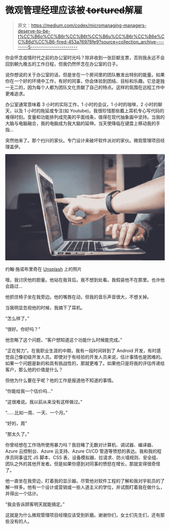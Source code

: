 # 微观管理经理应该被 t̶o̶r̶t̶u̶r̶e̶d̶解雇

> 原文：<https://medium.com/codex/micromanaging-managers-deserve-to-be-t%CC%B6o%CC%B6r%CC%B6t%CC%B6u%CC%B6r%CC%B6e%CC%B6d%CC%B6-fired-453a76978fe9?source=collection_archive---------5----------------------->

你会怀念疫情时代之前的办公室时光吗？除非收到一张巨额支票，否则我永远不会回到朝九晚五的工作日程，但我仍然怀念在办公室的日子。

说你想说的关于办公室的话，但是坐在一个房间里的团队散发出特别的能量。如果你在一个好的环境中工作，有好的同事，你会体验到团结、目标和乐趣。它总是独一无二的，因为每个人都为团队文化贡献了自己的特点。这样的氛围在远程工作中更难追求。

办公室通常意味着 3 小时的实际工作，1 小时的会议，1 小时的咖啡，2 小时的聊天，以及 1 小时的拖延或专注(如 Youtube)。我很珍惜那些戴上耳机专心写代码的难得时刻。变量和功能排列成完美的平面线条，值得在现代抽象画中坚持。当我的大脑与电脑融合，我的电脑成为我大脑的延伸。当天使降临在键盘上移动我的手指…

突然他来了。那个扫兴的家伙。专门设计来破坏软件派对的家伙。微观管理项目经理盖伊。

![](img/6f27841f90c9a5f08d9ce059546e8e7d.png)

约翰·施诺布里奇在 [Unsplash](https://unsplash.com?utm_source=medium&utm_medium=referral) 上的照片

哦，我讨厌他的胆量。他站在我背后。我不想到处看。我假装他不在那里。也许他会路过…

他抓住椅子坐在我旁边。他的嘴唇在动，但我的音乐声音很大，不想关掉。

当我明显忽视他的时候，我摘下了耳机。

“怎么样了。”

“很好。你好吗？”

他忽略了这个问题，“客户想知道这个功能什么时候能完成。”

“正在努力”。在我职业生涯的中期，我有一段时间转到了 Android 开发，有时感觉自己像初级开发人员。即使对于有经验的开发人员来说，估计事情也是困难的。如果一个问题是新的和具有挑战性的，那就更难了。如果他只是将我的评估传递给客户，那么他的价值是什么？

但他为什么要在乎呢？他的工作是报道他不知道的事情。

“你能给我一个估价吗…”

“这很难说。我以前从来没有这样做过。”

“……比如一周、一天、一个月。”

“好的，周”

“那太久了。”

你曾经想在工作场所使用暴力吗？我目睹了无数对计算机、调试器、编译器、Azure 云控制台、Azure 云支持、Azure CI/CD 管道等愤怒的表达。我和我的程序员同事诅咒 JS 脚本、CSS 表、设备模拟器、拉请求、防火墙规则、安全组、团队之外的其他开发者。但是如果你感到对同事的愤怒在增长，那就变得很奇怪了。

他一直坐在我旁边，盯着我的显示器。尽管他对软件工程的了解和我对宇航员的了解一样多。他有一个设计或营销或一些人道主义的学位，并试图盯着我在做什么，并得出一个估计。

“我会告诉顾客明天就能搞定。”

这就是为什么微观管理项目经理应该受到折磨。谢谢你们，女士们先生们，还有那些没有的人。